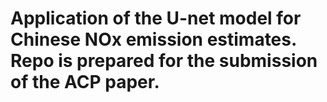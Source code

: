 # Application of the U-net model for Chinese NOx emission estimates. Repo is prepared for the submission of the ACP paper.

